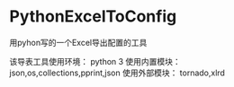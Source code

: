 # PythonExcelToConfig
用pyhon写的一个Excel导出配置的工具

该导表工具使用环境：
python 3
使用内置模块：
json,os,collections,pprint,json
使用外部模块：
tornado,xlrd
